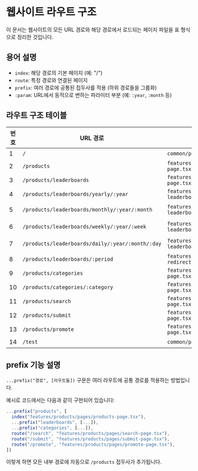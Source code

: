 # 웹사이트 라우트 구조

이 문서는 웹사이트의 모든 URL 경로와 해당 경로에서 로드되는 페이지 파일을 표 형식으로 정리한 것입니다.

## 용어 설명

- `index`: 해당 경로의 기본 페이지 (예: "/")
- `route`: 특정 경로와 연결된 페이지
- `prefix`: 여러 경로에 공통된 접두사를 적용 (하위 경로들을 그룹화)
- `:param`: URL에서 동적으로 변하는 파라미터 부분 (예: `:year`, `:month` 등)

## 라우트 구조 테이블

| 번호 | URL 경로                                         | 연결된 파일                                                 | 비고                                          |
| ---- | ------------------------------------------------ | ----------------------------------------------------------- | --------------------------------------------- |
| 1    | `/`                                              | `common/pages/home-page.tsx`                                | 홈페이지                                      |
| 2    | `/products`                                      | `features/products/pages/products-page.tsx`                 | 제품 메인 페이지                              |
| 3    | `/products/leaderboards`                         | `features/products/pages/leaderboard-page.tsx`              | 리더보드 메인 페이지                          |
| 4    | `/products/leaderboards/yearly/:year`            | `features/products/pages/yearly-leaderboard-page.tsx`       | 예: `/products/leaderboards/yearly/2023`      |
| 5    | `/products/leaderboards/monthly/:year/:month`    | `features/products/pages/monthly-leaderboard-page.tsx`      | 예: `/products/leaderboards/monthly/2023/12`  |
| 6    | `/products/leaderboards/weekly/:year/:week`      | `features/products/pages/weekly-leaderboard-page.tsx`       | 예: `/products/leaderboards/weekly/2023/52`   |
| 7    | `/products/leaderboards/daily/:year/:month/:day` | `features/products/pages/daily-leaderboard-page.tsx`        | 예: `/products/leaderboards/daily/2023/12/31` |
| 8    | `/products/leaderboards/:period`                 | `features/products/pages/leaderboards-redirection-page.tsx` | 예: `/products/leaderboards/trending`         |
| 9    | `/products/categories`                           | `features/products/pages/categories-page.tsx`               | 카테고리 메인 페이지                          |
| 10   | `/products/categories/:category`                 | `features/products/pages/category-page.tsx`                 | 예: `/products/categories/technology`         |
| 11   | `/products/search`                               | `features/products/pages/search-page.tsx`                   | 검색 페이지                                   |
| 12   | `/products/submit`                               | `features/products/pages/submit-page.tsx`                   | 제품 제출 페이지                              |
| 13   | `/products/promote`                              | `features/products/pages/promote-page.tsx`                  | 제품 홍보 페이지                              |
| 14   | `/test`                                          | `common/pages/test-page.tsx`                                | 테스트 페이지                                 |

## prefix 기능 설명

`...prefix("경로", [라우트들])` 구문은 여러 라우트에 공통 경로를 적용하는 방법입니다.

예시로 코드에서는 다음과 같이 구현되어 있습니다:

```typescript
...prefix("products", [
  index("features/products/pages/products-page.tsx"),
  ...prefix("leaderboards", [...]),
  ...prefix("categories", [...]),
  route("/search", "features/products/pages/search-page.tsx"),
  route("/submit", "features/products/pages/submit-page.tsx"),
  route("/promote", "features/products/pages/promote-page.tsx"),
])
```

이렇게 하면 모든 내부 경로에 자동으로 `/products` 접두사가 추가됩니다.

